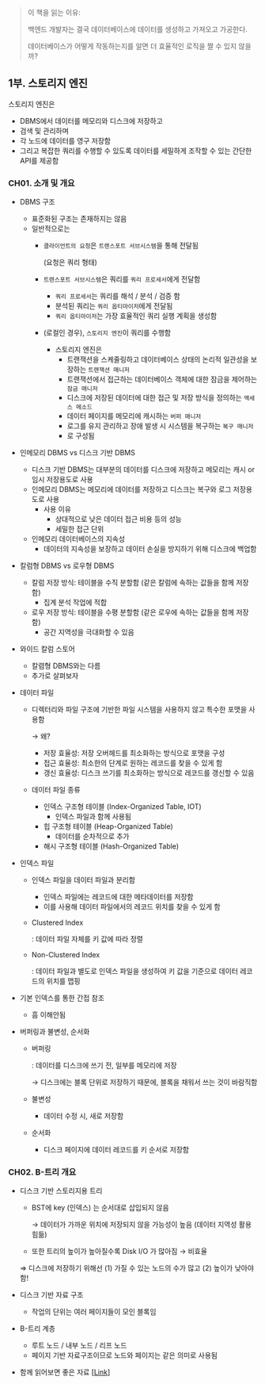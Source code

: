 > 이 책을 읽는 이유: 
> 
> 백엔드 개발자는 결국 데이터베이스에 데이터를 생성하고 가져오고 가공한다. 
> 
> 데이터베이스가 어떻게 작동하는지를 알면 더 효율적인 로직을 짤 수 있지 않을까?
> 

## 1부. 스토리지 엔진

스토리지 엔진은

- DBMS에서 데이터를 메모리와 디스크에 저장하고
- 검색 및 관리하며
- 각 노드에 데이터를 영구 저장함
- 그리고 복잡한 쿼리를 수행할 수 있도록 데이터를 세밀하게 조작할 수 있는 간단한 API를 제공함

### CH01. 소개 및 개요

- DBMS 구조
    - 표준화된 구조는 존재하지는 않음
    - 일반적으로는
        - `클라이언트의 요청`은 `트랜스포트 서브시스템`을 통해 전달됨
            
            (요청은 쿼리 형태)
            
        - `트랜스포트 서브시스템`은 쿼리를 `쿼리 프로세서`에게 전달함
            - `쿼리 프로세서`는 쿼리를 해석 / 분석 / 검증 함
            - 분석된 쿼리는 `쿼리 옵티마이저`에게 전달됨
            - `쿼리 옵티마이저`는 가장 효율적인 쿼리 실행 계획을 생성함
        - (로컬인 경우), `스토리지 엔진`이 쿼리를 수행함
            - 스토리지 엔진은
                - 트랜잭션을 스케줄링하고 데이터베이스 상태의 논리적 일관성을 보장하는 `트랜잭션 매니저`
                - 트랜잭션에서 접근하는 데이터베이스 객체에 대한 잠금을 제어하는 `잠금 매니저`
                - 디스크에 저장된 데이터에 대한 접근 및 저장 방식을 정의하는 `액세스 메소드`
                - 데이터 페이지를 메모리에 캐시하는 `버퍼 매니저`
                - 로그를 유지 관리하고 장애 발생 시 시스템을 복구하는 `복구 매니저`
                - 로 구성됨
- 인메모리 DBMS vs 디스크 기반 DBMS
    - 디스크 기반 DBMS는 대부분의 데이터를 디스크에 저장하고 메모리는 캐시 or 임시 저장용도로 사용
    - 인메모리 DBMS는 메모리에 데이터를 저장하고 디스크는 복구와 로그 저장용도로 사용
        - 사용 이유
            - 상대적으로 낮은 데이터 접근 비용 등의 성능
            - 세밀한 접근 단위
    - 인메모리 데이터베이스의 지속성
        - 데이터의 지속성을 보장하고 데이터 손실을 방지하기 위해 디스크에 백업함
- 칼럼형 DBMS vs 로우형 DBMS
    - 칼럼 저장 방식: 테이블을 수직 분할함 (같은 칼럼에 속하는 값들을 함께 저장함)
        - 집계 분석 작업에 적합
    - 로우 저장 방식: 테이블을 수평 분할함 (같은 로우에 속하는 값들을 함께 저장함)
        - 공간 지역성을 극대화할 수 있음
- 와이드 칼럼 스토어
    - 칼렴형 DBMS와는 다름
    - 추가로 살펴보자
- 데이터 파일
    - 디렉터리와 파일 구조에 기반한 파일 시스템을 사용하지 않고 특수한 포맷을 사용함
        
        → 왜?
        
        - 저장 효율성: 저장 오버헤드를 최소화하는 방식으로 포맷을 구성
        - 접근 효율성: 최소한의 단계로 원하는 레코드를 찾을 수 있게 함
        - 갱신 효율성: 디스크 쓰기를 최소화하는 방식으로 레코드를 갱신할 수 있음
    - 데이터 파일 종류
        - 인덱스 구조형 테이블 (Index-Organized Table, IOT)
            - 인덱스 파일과 함께 사용됨
        - 힙 구조형 테이블 (Heap-Organized Table)
            - 데이터를 순차적으로 추가
        - 해시 구조형 테이블 (Hash-Organized Table)
- 인덱스 파일
    - 인덱스 파일을 데이터 파일과 분리함
        - 인덱스 파일에는 레코드에 대한 메타데이터를 저장함
        - 이를 사용해 데이터 파일에서의 레코드 위치를 찾을 수 있게 함
    - Clustered Index
        
        : 데이터 파일 자체를 키 값에 따라 정렬
        
    - Non-Clustered Index
        
        : 데이터 파일과 별도로 인덱스 파일을 생성하여 키 값을 기준으로 데이터 레코드의 위치를 맵핑
        
- 기본 인덱스를 통한 간접 참조
    - 흠 이해안됨
- 버퍼링과 불변성, 순서화
    - 버퍼링
        
        : 데이터를 디스크에 쓰기 전, 일부를 메모리에 저장
        
        → 디스크에는 블록 단위로 저장하기 때문에, 블록을 채워서 쓰는 것이 바람직함
        
    - 불변성
        - 데이터 수정 시, 새로 저장함
    - 순서화
        - 디스크 페이지에 데이터 레코드를 키 순서로 저장함

### CH02. B-트리 개요

- 디스크 기반 스토리지용 트리
    - BST에 key (인덱스) 는 순서대로 삽입되지 않음
        
        → 데이터가 가까운 위치에 저장되지 않을 가능성이 높음 (데이터 지역성 활용 힘듦)
        
    - 또한 트리의 높이가 높아질수록 Disk I/O 가 많아짐 → 비효율
    
    ⇒ 디스크에 저장하기 위해선 (1) 가질 수 있는 노드의 수가 많고 (2) 높이가 낮아야 함!
    
- 디스크 기반 자료 구조
    - 작업의 단위는 여러 페이지들이 모인 블록임
- B-트리 계층
    - 루트 노드 / 내부 노드 / 리프 노드
    - 페이지 기반 자료구조이므로 노드와 페이지는 같은 의미로 사용됨
- 함께 읽어보면 좋은 자료 [[Link](https://seastar105.tistory.com/139)]